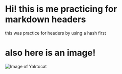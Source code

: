 # Hi! this is me practicing for markdown headers
this was practice for headers by using a hash first

# also here is an image!
![Image of Yaktocat](https://octodex.github.com/images/yaktocat.png)
